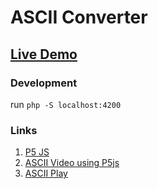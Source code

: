 # ASCII Converter

## [Live Demo](https://zombiebunny.github.io/ASCII-converter)

### Development

run `php -S localhost:4200`

### Links

1. [P5 JS](https://p5js.org/)
2. [ASCII Video using P5js](https://www.youtube.com/watch?v=55iwMYv8tGI)
3. [ASCII Play](https://play.ertdfgcvb.xyz/)